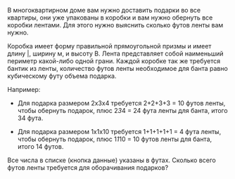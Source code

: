 В многоквартирном доме вам нужно доставить подарки во все квартиры, они уже упакованы в коробки и
вам нужно обернуть все коробки лентами. Для этого нужно выяснить сколько футов ленты вам нужно.

Коробка имеет форму правильной прямоугольной призмы и имеет длину |, ширину м, и высоту В.
Лента представляет собой наименьший периметр какой-либо одной грани. Каждой коробке так же
требуется бантик из ленты, количество футов ленты необходимое для банта равно кубическому футу
объема подарка.

Например:

- Для подарка размером 2х3х4 требуется 2+2+3+3 = 10 футов ленты, чтобы обернуть подарок,
плюс 2*3*4 = 24 фута ленты для банта, итого 34 фута.

- Для подарка размером 1х1х10 требуется 1+1+1+1+1 = 4 фута ленты, чтобы обернуть подарок,
плюс 1*1*10 = 10 футов ленты для банта, итого 14 футов.

Все числа в списке (кнопка данные) указаны в футах. Сколько всего футов ленты требуется для
оборачивания подарков?